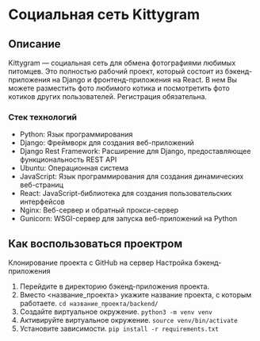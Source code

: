 # Социальная сеть Kittygram
## Описание
Kittygram — социальная сеть для обмена фотографиями любимых питомцев. Это полностью рабочий проект, который состоит из бэкенд-приложения на Django и фронтенд-приложения на React.
В нем Вы можете разместить фото любимого котика и посмотретить фото котиков других пользователей. Регистрация обязательна.
### Стек технологий
- Python: Язык программирования
- Django: Фреймворк для создания веб-приложений
- Django Rest Framework: Расширение для Django, предоставляющее функциональность REST API
- Ubuntu: Операционная система
- JavaScript: Язык программирования для создания динамических веб-страниц
- React: JavaScript-библиотека для создания пользовательских интерфейсов
- Nginx: Веб-сервер и обратный прокси-сервер
- Gunicorn: WSGI-сервер для запуска веб-приложений на Python

## Как воспользоваться проектром
Клонирование проекта с GitHub на сервер
Настройка бэкенд-приложения
1. Перейдите в директорию бэкенд-приложения проекта.
2. Вместо <название_проекта> укажите название проекта, с которым работаете.
```cd название_проекта/backend/```
3. Создайте виртуальное окружение.
```python3 -m venv venv```
4. Активируйте виртуальное окружение.
```source venv/bin/activate```
5. Установите зависимости.
```pip install -r requirements.txt```

